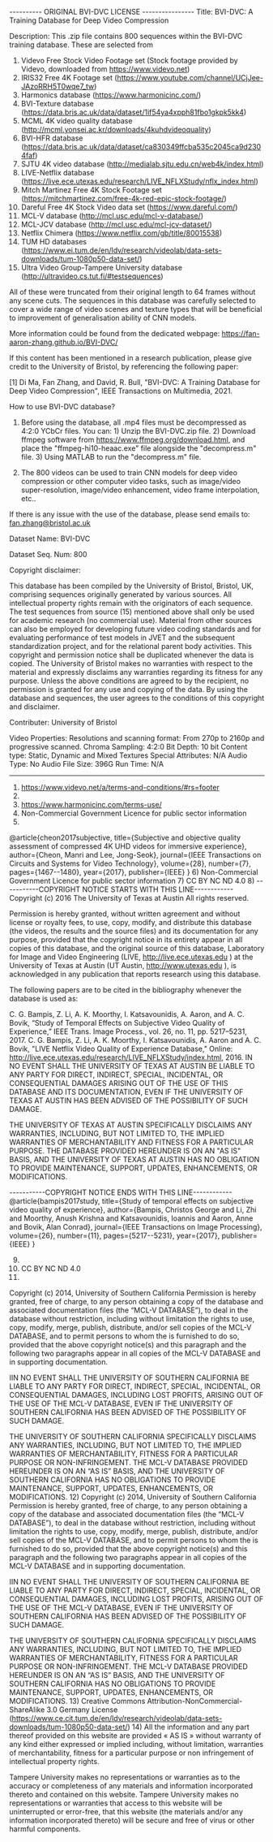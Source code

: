 ---------- ORIGINAL BVI-DVC LICENSE ----------------
Title: 
BVI-DVC: A Training Database for Deep Video Compression

Description: 
This .zip file contains 800 sequences within the BVI-DVC training database. These are selected from
1) Videvo Free Stock Video Footage set (Stock footage provided by Videvo, downloaded from https://www.videvo.net)
2) IRIS32 Free 4K Footage set (https://www.youtube.com/channel/UCjJee-JAzoRRH5T0wqe7_tw)
3) Harmonics database (https://www.harmonicinc.com/)
4) BVI-Texture database (https://data.bris.ac.uk/data/dataset/1if54ya4xpph81fbo1gkpk5kk4)
5) MCML 4K video quality database (http://mcml.yonsei.ac.kr/downloads/4kuhdvideoquality)
6) BVI-HFR database (https://data.bris.ac.uk/data/dataset/ca830349ffcba535c2045ca9d2304faf)
7) SJTU 4K video database (http://medialab.sjtu.edu.cn/web4k/index.html)
8) LIVE-Netflix database (https://live.ece.utexas.edu/research/LIVE_NFLXStudy/nflx_index.html)
9) Mitch Martinez Free 4K Stock Footage set (https://mitchmartinez.com/free-4k-red-epic-stock-footage/)
10) Dareful Free 4K Stock Video data set (https://www.dareful.com/)
11) MCL-V database (http://mcl.usc.edu/mcl-v-database/)
12) MCL-JCV database (http://mcl.usc.edu/mcl-jcv-dataset/)
13) Netflix Chimera (https://www.netflix.com/gb/title/80015538)
14) TUM HD databases (https://www.ei.tum.de/en/ldv/research/videolab/data-sets-downloads/tum-1080p50-data-set/)
15) Ultra Video Group-Tampere University database (http://ultravideo.cs.tut.fi/#testsequences)

All of these were truncated from their original length to 64 frames without any scene cuts. The sequences in this database was carefully selected to cover a wide range of video scenes and texture types that will be beneficial to improvement of generalisation ability of CNN models.

More information could be found from the dedicated webpage: 
https://fan-aaron-zhang.github.io/BVI-DVC/

If this content has been mentioned in a research publication, please give credit to the University of Bristol, by referencing the following paper:

[1] Di Ma, Fan Zhang, and David, R. Bull, "BVI-DVC: A Training Database for Deep Video Compression", IEEE Transactions on Multimedia, 2021.

How to use BVI-DVC database?

1. Before using the database, all .mp4 files must be decompressed as 4:2:0 YCbCr files. You can:
		1) Unzip the BVI-DVC.zip file.
		2) Download ffmpeg software from https://www.ffmpeg.org/download.html, and place the "ffmpeg-hi10-heaac.exe" file alongside the "decompress.m" file.
		3) Using MATLAB to run the "decompress.m" file.

2. The 800 videos can be used to train CNN models for deep video compression or other computer video tasks, such as image/video super-resolution, image/video enhancement, video frame interpolation, etc..

If there is any issue with the use of the database, please send emails to: fan.zhang@bristol.ac.uk


Dataset Name:
BVI-DVC

Dataset Seq. Num:
800

Copyright disclaimer: 

This database has been compiled by the University of Bristol, Bristol, UK, comprising sequences originally generated by various sources. All intellectual property rights remain with the originators of each sequence. The test sequences from source (15) mentioned above shall only be used for academic research (no commercial use). Material from other sources can also be employed for developing future video coding standards and for evaluating performance of test models in JVET and the subsequent standardization project, and for the relational parent body activities. This copyright and permission notice shall be duplicated whenever the data is copied. The University of Bristol makes no warranties with respect to the material and expressly disclaims any warranties regarding its fitness for any purpose. Unless the above conditions are agreed to by the recipient, no permission is granted for any use and copying of the data. By using the database and sequences, the user agrees to the conditions of this copyright and disclaimer.

Contributer: University of Bristol

Video Properties:
Resolutions and scanning format: From 270p to 2160p and progressive scanned.
Chroma Sampling: 4:2:0
Bit Depth: 10 bit
Content type: Static, Dynamic and Mixed Textures
Special Attributes: N/A
Audio Type: No Audio
File Size: 396G
Run Time: N/A

---

1) https://www.videvo.net/a/terms-and-conditions/#rs=footer
2) 
3) https://www.harmonicinc.com/terms-use/
4) Non-Commercial Government Licence for public sector information
5) 
@article{cheon2017subjective,
  title={Subjective and objective quality assessment of compressed 4K UHD videos for immersive experience},
  author={Cheon, Manri and Lee, Jong-Seok},
  journal={IEEE Transactions on Circuits and Systems for Video Technology},
  volume={28},
  number={7},
  pages={1467--1480},
  year={2017},
  publisher={IEEE}
}
6) Non-Commercial Government Licence for public sector information
7) CC BY NC ND 4.0
8) 
-----------COPYRIGHT NOTICE STARTS WITH THIS LINE------------
Copyright (c) 2016 The University of Texas at Austin
All rights reserved.

Permission is hereby granted, without written agreement and without license or royalty fees, to use, copy, modify, and distribute this database (the videos, the results and the source files) and its documentation for any purpose, provided that the copyright notice in its entirety appear in all copies of this database, and the original source of this database, Laboratory for Image and Video Engineering (LIVE, http://live.ece.utexas.edu ) at the University of Texas at Austin (UT Austin, http://www.utexas.edu ), is acknowledged in any publication that reports research using this database.

The following papers are to be cited in the bibliography whenever the database is used as:

C. G. Bampis, Z. Li, A. K. Moorthy, I. Katsavounidis, A. Aaron, and A. C. Bovik, “Study of Temporal Effects on Subjective Video Quality of Experience,” IEEE Trans. Image Process., vol. 26, no. 11, pp. 5217–5231, 2017.
C. G. Bampis, Z. Li, A. K. Moorthy, I. Katsavounidis, A. Aaron and A. C. Bovik, "LIVE Netflix Video Quality of Experience Database," Online: http://live.ece.utexas.edu/research/LIVE_NFLXStudy/index.html, 2016.
IN NO EVENT SHALL THE UNIVERSITY OF TEXAS AT AUSTIN BE LIABLE TO ANY PARTY FOR DIRECT, INDIRECT, SPECIAL, INCIDENTAL, OR CONSEQUENTIAL DAMAGES ARISING OUT OF THE USE OF THIS DATABASE AND ITS DOCUMENTATION, EVEN IF THE UNIVERSITY OF TEXAS AT AUSTIN HAS BEEN ADVISED OF THE POSSIBILITY OF SUCH DAMAGE.

THE UNIVERSITY OF TEXAS AT AUSTIN SPECIFICALLY DISCLAIMS ANY WARRANTIES, INCLUDING, BUT NOT LIMITED TO, THE IMPLIED WARRANTIES OF MERCHANTABILITY AND FITNESS FOR A PARTICULAR PURPOSE. THE DATABASE PROVIDED HEREUNDER IS ON AN "AS IS" BASIS, AND THE UNIVERSITY OF TEXAS AT AUSTIN HAS NO OBLIGATION TO PROVIDE MAINTENANCE, SUPPORT, UPDATES, ENHANCEMENTS, OR MODIFICATIONS.

-----------COPYRIGHT NOTICE ENDS WITH THIS LINE------------
@article{bampis2017study,
  title={Study of temporal effects on subjective video quality of experience},
  author={Bampis, Christos George and Li, Zhi and Moorthy, Anush Krishna and Katsavounidis, Ioannis and Aaron, Anne and Bovik, Alan Conrad},
  journal={IEEE Transactions on Image Processing},
  volume={26},
  number={11},
  pages={5217--5231},
  year={2017},
  publisher={IEEE}
}

9) 
10) CC BY NC ND 4.0
11) 
Copyright (c) 2014, University of Southern California
Permission is hereby granted, free of charge, to any person obtaining a copy of the database and associated documentation files (the “MCL-V DATABASE”), to deal in the database without restriction, including without limitation the rights to use, copy, modify, merge, publish, distribute, and/or sell copies of the MCL-V DATABASE, and to permit persons to whom the is furnished to do so, provided that the above copyright notice(s) and this paragraph and the following two paragraphs appear in all copies of the MCL-V DATABASE and in supporting documentation.

IIN NO EVENT SHALL THE UNIVERSITY OF SOUTHERN CALIFORNIA BE LIABLE TO ANY PARTY FOR DIRECT, INDIRECT, SPECIAL, INCIDENTAL, OR CONSEQUENTIAL DAMAGES, INCLUDING LOST PROFITS, ARISING OUT OF THE USE OF THE MCL-V DATABASE, EVEN IF THE UNIVERSITY OF SOUTHERN CALIFORNIA HAS BEEN ADVISED OF THE POSSIBILITY OF SUCH DAMAGE.

THE UNIVERSITY OF SOUTHERN CALIFORNIA SPECIFICALLY DISCLAIMS ANY WARRANTIES, INCLUDING, BUT NOT LIMITED TO, THE IMPLIED WARRANTIES OF MERCHANTABILITY, FITNESS FOR A PARTICULAR PURPOSE OR NON-INFRINGEMENT. THE MCL-V DATABASE PROVIDED HEREUNDER IS ON AN “AS IS” BASIS, AND THE UNIVERSITY OF SOUTHERN CALIFORNIA HAS NO OBLIGATIONS TO PROVIDE MAINTENANCE, SUPPORT, UPDATES, ENHANCEMENTS, OR MODIFICATIONS.
12) 
Copyright (c) 2014, University of Southern California
Permission is hereby granted, free of charge, to any person obtaining a copy of the database and associated documentation files (the “MCL-V DATABASE”), to deal in the database without restriction, including without limitation the rights to use, copy, modify, merge, publish, distribute, and/or sell copies of the MCL-V DATABASE, and to permit persons to whom the is furnished to do so, provided that the above copyright notice(s) and this paragraph and the following two paragraphs appear in all copies of the MCL-V DATABASE and in supporting documentation.

IIN NO EVENT SHALL THE UNIVERSITY OF SOUTHERN CALIFORNIA BE LIABLE TO ANY PARTY FOR DIRECT, INDIRECT, SPECIAL, INCIDENTAL, OR CONSEQUENTIAL DAMAGES, INCLUDING LOST PROFITS, ARISING OUT OF THE USE OF THE MCL-V DATABASE, EVEN IF THE UNIVERSITY OF SOUTHERN CALIFORNIA HAS BEEN ADVISED OF THE POSSIBILITY OF SUCH DAMAGE.

THE UNIVERSITY OF SOUTHERN CALIFORNIA SPECIFICALLY DISCLAIMS ANY WARRANTIES, INCLUDING, BUT NOT LIMITED TO, THE IMPLIED WARRANTIES OF MERCHANTABILITY, FITNESS FOR A PARTICULAR PURPOSE OR NON-INFRINGEMENT. THE MCL-V DATABASE PROVIDED HEREUNDER IS ON AN “AS IS” BASIS, AND THE UNIVERSITY OF SOUTHERN CALIFORNIA HAS NO OBLIGATIONS TO PROVIDE MAINTENANCE, SUPPORT, UPDATES, ENHANCEMENTS, OR MODIFICATIONS.
13) Creative Commons Attribution-NonCommercial-ShareAlike 3.0 Germany License (https://www.ce.cit.tum.de/en/ldv/research/videolab/data-sets-downloads/tum-1080p50-data-set/)
14) 
All the information and any part thereof provided on this website are provided « AS IS » without warranty of any kind either expressed or implied including, without limitation, warranties of merchantability, fitness for a particular purpose or non infringement of intellectual property rights.

Tampere University makes no representations or warranties as to the accuracy or completeness of any materials and information incorporated thereto and contained on this website. Tampere University makes no representations or warranties that access to this website will be uninterrupted or error-free, that this website (the materials and/or any information incorporated thereto) will be secure and free of virus or other harmful components.


